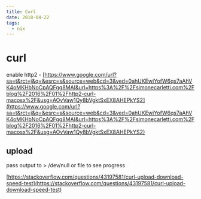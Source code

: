 ```yaml
---
title: Curl
date: 2018-04-22
tags:
  - nix
---
```


# curl

enable http2 - [https://www.google.com/url?sa=t&rct=j&q=&esrc=s&source=web&cd=3&ved=0ahUKEwiYofW6qs7aAhVK4oMKHbNoCpAQFgg8MAI&url=https%3A%2F%2Fsimonecarletti.com%2Fblog%2F2016%2F01%2Fhttp2-curl-macosx%2F&usg=AOvVaw1Qy8bVgktSxEX8AHEPkYS2](https://www.google.com/url?sa=t&rct=j&q=&esrc=s&source=web&cd=3&ved=0ahUKEwiYofW6qs7aAhVK4oMKHbNoCpAQFgg8MAI&url=https%3A%2F%2Fsimonecarletti.com%2Fblog%2F2016%2F01%2Fhttp2-curl-macosx%2F&usg=AOvVaw1Qy8bVgktSxEX8AHEPkYS2)

## upload

pass output to &gt; /dev/null or file to see progress

[https://stackoverflow.com/questions/43197581/curl-upload-download-speed-test](https://stackoverflow.com/questions/43197581/curl-upload-download-speed-test)

